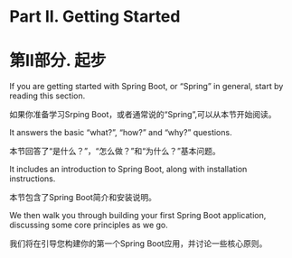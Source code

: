 # Part II. Getting Started
# 第II部分. 起步

If you are getting started with Spring Boot, or “Spring” in general, start by reading this section. 

如果你准备学习Srping Boot，或者通常说的“Spring”,可以从本节开始阅读。

It answers the basic “what?”, “how?” and “why?” questions.

本节回答了“是什么？”，“怎么做？”和“为什么？”基本问题。

It includes an introduction to Spring Boot, along with installation instructions. 

本节包含了Spring Boot简介和安装说明。

We then walk you through building your first Spring Boot application, discussing some core principles as we go.

我们将在引导您构建你的第一个Spring Boot应用，并讨论一些核心原则。